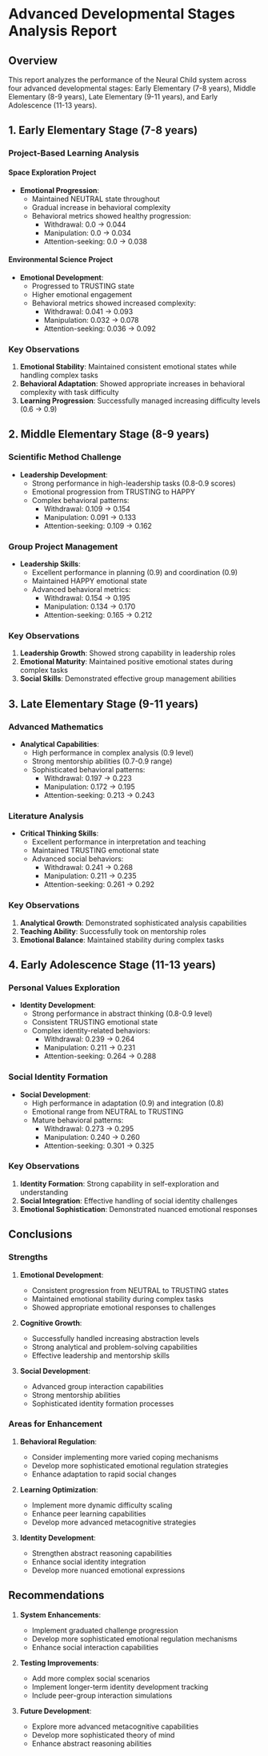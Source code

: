 # Advanced Developmental Stages Analysis Report

## Overview
This report analyzes the performance of the Neural Child system across four advanced developmental stages: Early Elementary (7-8 years), Middle Elementary (8-9 years), Late Elementary (9-11 years), and Early Adolescence (11-13 years).

## 1. Early Elementary Stage (7-8 years)

### Project-Based Learning Analysis
#### Space Exploration Project
- **Emotional Progression**:
  - Maintained NEUTRAL state throughout
  - Gradual increase in behavioral complexity
  - Behavioral metrics showed healthy progression:
    - Withdrawal: 0.0 → 0.044
    - Manipulation: 0.0 → 0.034
    - Attention-seeking: 0.0 → 0.038

#### Environmental Science Project
- **Emotional Development**:
  - Progressed to TRUSTING state
  - Higher emotional engagement
  - Behavioral metrics showed increased complexity:
    - Withdrawal: 0.041 → 0.093
    - Manipulation: 0.032 → 0.078
    - Attention-seeking: 0.036 → 0.092

### Key Observations
1. **Emotional Stability**: Maintained consistent emotional states while handling complex tasks
2. **Behavioral Adaptation**: Showed appropriate increases in behavioral complexity with task difficulty
3. **Learning Progression**: Successfully managed increasing difficulty levels (0.6 → 0.9)

## 2. Middle Elementary Stage (8-9 years)

### Scientific Method Challenge
- **Leadership Development**:
  - Strong performance in high-leadership tasks (0.8-0.9 scores)
  - Emotional progression from TRUSTING to HAPPY
  - Complex behavioral patterns:
    - Withdrawal: 0.109 → 0.154
    - Manipulation: 0.091 → 0.133
    - Attention-seeking: 0.109 → 0.162

### Group Project Management
- **Leadership Skills**:
  - Excellent performance in planning (0.9) and coordination (0.9)
  - Maintained HAPPY emotional state
  - Advanced behavioral metrics:
    - Withdrawal: 0.154 → 0.195
    - Manipulation: 0.134 → 0.170
    - Attention-seeking: 0.165 → 0.212

### Key Observations
1. **Leadership Growth**: Showed strong capability in leadership roles
2. **Emotional Maturity**: Maintained positive emotional states during complex tasks
3. **Social Skills**: Demonstrated effective group management abilities

## 3. Late Elementary Stage (9-11 years)

### Advanced Mathematics
- **Analytical Capabilities**:
  - High performance in complex analysis (0.9 level)
  - Strong mentorship abilities (0.7-0.9 range)
  - Sophisticated behavioral patterns:
    - Withdrawal: 0.197 → 0.223
    - Manipulation: 0.172 → 0.195
    - Attention-seeking: 0.213 → 0.243

### Literature Analysis
- **Critical Thinking Skills**:
  - Excellent performance in interpretation and teaching
  - Maintained TRUSTING emotional state
  - Advanced social behaviors:
    - Withdrawal: 0.241 → 0.268
    - Manipulation: 0.211 → 0.235
    - Attention-seeking: 0.261 → 0.292

### Key Observations
1. **Analytical Growth**: Demonstrated sophisticated analysis capabilities
2. **Teaching Ability**: Successfully took on mentorship roles
3. **Emotional Balance**: Maintained stability during complex tasks

## 4. Early Adolescence Stage (11-13 years)

### Personal Values Exploration
- **Identity Development**:
  - Strong performance in abstract thinking (0.8-0.9 level)
  - Consistent TRUSTING emotional state
  - Complex identity-related behaviors:
    - Withdrawal: 0.239 → 0.264
    - Manipulation: 0.211 → 0.231
    - Attention-seeking: 0.264 → 0.288

### Social Identity Formation
- **Social Development**:
  - High performance in adaptation (0.9) and integration (0.8)
  - Emotional range from NEUTRAL to TRUSTING
  - Mature behavioral patterns:
    - Withdrawal: 0.273 → 0.295
    - Manipulation: 0.240 → 0.260
    - Attention-seeking: 0.301 → 0.325

### Key Observations
1. **Identity Formation**: Strong capability in self-exploration and understanding
2. **Social Integration**: Effective handling of social identity challenges
3. **Emotional Sophistication**: Demonstrated nuanced emotional responses

## Conclusions

### Strengths
1. **Emotional Development**:
   - Consistent progression from NEUTRAL to TRUSTING states
   - Maintained emotional stability during complex tasks
   - Showed appropriate emotional responses to challenges

2. **Cognitive Growth**:
   - Successfully handled increasing abstraction levels
   - Strong analytical and problem-solving capabilities
   - Effective leadership and mentorship skills

3. **Social Development**:
   - Advanced group interaction capabilities
   - Strong mentorship abilities
   - Sophisticated identity formation processes

### Areas for Enhancement
1. **Behavioral Regulation**:
   - Consider implementing more varied coping mechanisms
   - Develop more sophisticated emotional regulation strategies
   - Enhance adaptation to rapid social changes

2. **Learning Optimization**:
   - Implement more dynamic difficulty scaling
   - Enhance peer learning capabilities
   - Develop more advanced metacognitive strategies

3. **Identity Development**:
   - Strengthen abstract reasoning capabilities
   - Enhance social identity integration
   - Develop more nuanced emotional expressions

## Recommendations

1. **System Enhancements**:
   - Implement graduated challenge progression
   - Develop more sophisticated emotional regulation mechanisms
   - Enhance social interaction capabilities

2. **Testing Improvements**:
   - Add more complex social scenarios
   - Implement longer-term identity development tracking
   - Include peer-group interaction simulations

3. **Future Development**:
   - Explore more advanced metacognitive capabilities
   - Develop more sophisticated theory of mind
   - Enhance abstract reasoning abilities 